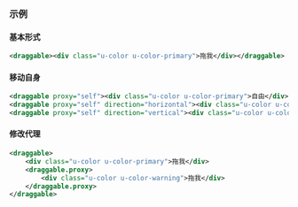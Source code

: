 ### 示例
#### 基本形式

<div class="m-example"></div>

```xml
<draggable><div class="u-color u-color-primary">拖我</div></draggable>
```

#### 移动自身

<div class="m-example"></div>

```xml
<draggable proxy="self"><div class="u-color u-color-primary">自由</div></draggable>
<draggable proxy="self" direction="horizontal"><div class="u-color u-color-info">水平</div></draggable>
<draggable proxy="self" direction="vertical"><div class="u-color u-color-success">垂直</div></draggable>
```

#### 修改代理

<div class="m-example"></div>

```xml
<draggable>
    <div class="u-color u-color-primary">拖我</div>
    <draggable.proxy>
        <div class="u-color u-color-warning">拖我</div>
    </draggable.proxy>
</draggable>
```
